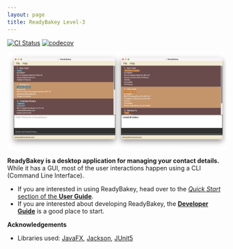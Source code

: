 ```yaml
---
layout: page
title: ReadyBakey Level-3
---
```


[![CI Status](https://github.com/se-edu/addressbook-level3/workflows/Java%20CI/badge.svg)](https://github.com/AY2122S2-CS2103-F09-4/tp/actions)
[![codecov](https://codecov.io/gh/AY2122S2-CS2103-F09-4/tp/branch/master/graph/badge.svg?token=X6MD8SX18U)](https://codecov.io/gh/AY2122S2-CS2103-F09-4/tp)

![Ui](images/Ui.png)

**ReadyBakey is a desktop application for managing your contact details.** While it has a GUI, most of the user 
interactions happen using a CLI (Command Line Interface).

* If you are interested in using ReadyBakey, head over to the [_Quick Start_ section of the **User Guide**](https://ay2122s2-cs2103-f09-4.github.io/tp/UserGuide.html#quick-start).
* If you are interested about developing ReadyBakey, the [**Developer Guide**](https://ay2122s2-cs2103-f09-4.github.io/tp/DeveloperGuide.html) is a good place to start.


**Acknowledgements**

* Libraries used: [JavaFX](https://openjfx.io/), [Jackson](https://github.com/FasterXML/jackson), [JUnit5](https://github.com/junit-team/junit5)

